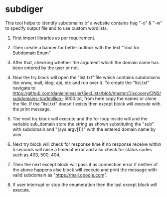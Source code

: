 # subdiger
This tool helps to identify subdomains of a website contains flag "-o" & "-w" to specify output file and to use custom wordlists.
1) First import libraries as per requirement.
2) Then create a banner for better outlook with the text &quot;Tool for Subdomain Enum&quot;
3) After that, checking whether the argument which the domain name has been entered by the user or
not.
4) Now the try block will open the &quot;list.txt&quot; file which contains subdomains like www, mail, blog, api, etc
and run over it. To create the &quot;list.txt&quot; navigate to
https://github.com/danielmiessler/SecLists/blob/master/Discovery/DNS/subdomains-top1million-
5000.txt, from here copy the names or clone the file. If the &quot;list.txt&quot; doesn&#39;t exists then except block will
execute with the print message.
5) The next try block will execute and the for loop inside will and the variable sub_domain store the
string as shown substituting the &quot;sub&quot; with subdomain and &quot;{sys.argv[1]}&quot; with the entered domain
name by user.

6) Next try block will check for response time if no response receive within 5 seconds will raise a timeout
error and also check for status codes such as 403, 500, 404.
7) Then the next except block will pass it as connection error if neither of the above happens else block
will execute and print the message with valid subdomain as &quot;https://mail.google.com&quot;.
8) If user interrupt or stop the enumeration then the last except block will execute.
